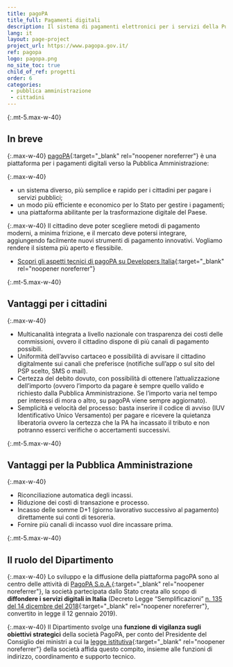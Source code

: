 ```yaml
---
title: pagoPA
title_full: Pagamenti digitali
description: Il sistema di pagamenti elettronici per i servizi della Pubblica Amministrazione
lang: it
layout: page-project
project_url: https://www.pagopa.gov.it/
ref: pagopa
logo: pagopa.png
no_site_toc: true
child_of_ref: progetti
order: 6
categories:
 - pubblica amministrazione
 - cittadini
---
```



{:.mt-5.max-w-40}
## In breve

{:.max-w-40}
[pagoPA](https://www.pagopa.gov.it/){:target="_blank" rel="noopener noreferrer"} è una piattaforma per i pagamenti digitali verso la Pubblica Amministrazione:

{:.max-w-40}
* un sistema diverso, più semplice e rapido per i cittadini per pagare i servizi pubblici; 
* un modo più efficiente e economico per lo Stato per gestire i pagamenti; 
* una piattaforma abilitante per la trasformazione digitale del Paese.

{:.max-w-40}
Il cittadino deve poter scegliere metodi di pagamento moderni, a minima frizione, e il mercato deve potersi integrare, aggiungendo facilmente nuovi strumenti di pagamento innovativi. Vogliamo rendere il sistema più aperto e flessibile.

* [Scopri gli aspetti tecnici di pagoPA su Developers Italia](https://developers.italia.it/it/pagopa/){:target="_blank" rel="noopener noreferrer"}

{:.mt-5.max-w-40}
## Vantaggi per i cittadini

{:.max-w-40}
* Multicanalità integrata a livello nazionale con trasparenza dei costi delle commissioni, ovvero il cittadino dispone di più canali di pagamento possibili.
* Uniformità dell’avviso cartaceo e possibilità di avvisare il cittadino digitalmente sui canali che preferisce (notifiche sull’app o sul sito del PSP scelto, SMS o mail).
* Certezza del debito dovuto, con possibilità di ottenere l’attualizzazione dell’importo (ovvero l’importo da pagare è sempre quello valido e richiesto dalla Pubblica Amministrazione. Se l’importo varia nel tempo per interessi di mora o altro, su pagoPA viene sempre aggiornato).
* Semplicità e velocità del processo: basta inserire il codice di avviso (IUV Identificativo Unico Versamento) per pagare e ricevere la quietanza liberatoria ovvero la certezza che la PA ha incassato il tributo e non potranno esserci verifiche o accertamenti successivi.

{:.mt-5.max-w-40}
## Vantaggi per la Pubblica Amministrazione

{:.max-w-40}
* Riconciliazione automatica degli incassi.
* Riduzione dei costi di transazione e processo.
* Incasso delle somme D+1 (giorno lavorativo successivo al pagamento) direttamente sui conti di tesoreria.
* Fornire più canali di incasso vuol dire incassare prima.

{:.mt-5.max-w-40}
## Il ruolo del Dipartimento

{:.max-w-40}
Lo sviluppo e la diffusione della piattaforma pagoPA sono al centro delle attività di [PagoPA S.p.A.](https://www.pagopa.gov.it/it/pagopa-spa/){:target="_blank" rel="noopener noreferrer"}, la società partecipata dallo Stato creata allo scopo di **diffondere i servizi digitali in Italia** (Decreto Legge “Semplificazioni” [n. 135 del 14 dicembre del 2018](https://www.gazzettaufficiale.it/eli/id/2018/12/14/18G00163/sg){:target="_blank" rel="noopener noreferrer"}, convertito in legge il 12 gennaio 2019). 

{:.max-w-40}
Il Dipartimento svolge una **funzione di vigilanza sugli obiettivi strategici** della società PagoPA, per conto del Presidente del Consiglio dei ministri a cui la [legge istitutiva](https://www.gazzettaufficiale.it/eli/id/2018/12/14/18G00163/sg){:target="_blank" rel="noopener noreferrer"} della società affida questo compito, insieme alle funzioni di indirizzo, coordinamento e supporto tecnico.
